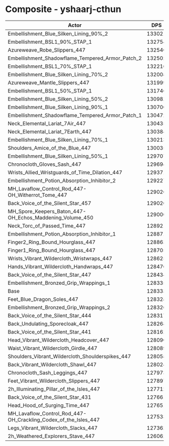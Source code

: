 # Composite - yshaarj-cthun
| Actor | DPS | Increase |
|---|:---:|:---:|
|Embellishment_Blue_Silken_Lining_90%_2|133021|3.65%|
|Embellishment_BSL1_90%_STAP_1|132754|3.44%|
|Azureweave_Robe_Slippers_447|132540|3.28%|
|Embellishment_Shadowflame_Tempered_Armor_Patch_2|132502|3.25%|
|Embellishment_BSL1_70%_STAP_1|132216|3.03%|
|Embellishment_Blue_Silken_Lining_70%_2|132008|2.86%|
|Azureweave_Mantle_Slippers_447|131999|2.86%|
|Embellishment_BSL1_50%_STAP_1|131746|2.66%|
|Embellishment_Blue_Silken_Lining_50%_2|130982|2.06%|
|Embellishment_Blue_Silken_Lining_90%_1|130700|1.84%|
|Embellishment_Shadowflame_Tempered_Armor_Patch_1|130472|1.67%|
|Neck_Elemental_Lariat_7Air_447|130435|1.64%|
|Neck_Elemental_Lariat_7Earth_447|130384|1.60%|
|Embellishment_Blue_Silken_Lining_70%_1|130213|1.47%|
|Shoulders_Amice_of_the_Blue_447|130035|1.33%|
|Embellishment_Blue_Silken_Lining_50%_1|129707|1.07%|
|Chronocloth_Gloves_Sash_447|129694|1.06%|
|Wrists_Allied_Wristguards_of_Time_Dilation_447|129371|0.81%|
|Embellishment_Potion_Absorption_Inhibitor_2|129227|0.70%|
|MH_Lavaflow_Control_Rod_447-OH_Witherrot_Tome_447|129026|0.54%|
|Back_Voice_of_the_Silent_Star_457|129020|0.54%|
|MH_Spore_Keepers_Baton_447-OH_Echos_Maddening_Volume_450|129000|0.52%|
|Neck_Torc_of_Passed_Time_447|128921|0.46%|
|Embellishment_Potion_Absorption_Inhibitor_1|128871|0.42%|
|Finger2_Ring_Bound_Hourglass_447|128863|0.41%|
|Finger1_Ring_Bound_Hourglass_447|128705|0.29%|
|Wrists_Vibrant_Wildercloth_Wristwraps_447|128625|0.23%|
|Hands_Vibrant_Wildercloth_Handwraps_447|128476|0.11%|
|Back_Voice_of_the_Silent_Star_447|128434|0.08%|
|Embellishment_Bronzed_Grip_Wrappings_1|128335|0.00%|
|Base|128333|0.00%|
|Feet_Blue_Dragon_Soles_447|128328|0.00%|
|Embellishment_Bronzed_Grip_Wrappings_2|128326|-0.01%|
|Back_Voice_of_the_Silent_Star_444|128317|-0.01%|
|Back_Undulating_Sporecloak_447|128268|-0.05%|
|Back_Voice_of_the_Silent_Star_441|128162|-0.13%|
|Head_Vibrant_Wildercloth_Headcover_447|128090|-0.19%|
|Waist_Vibrant_Wildercloth_Girdle_447|128089|-0.19%|
|Shoulders_Vibrant_Wildercloth_Shoulderspikes_447|128058|-0.21%|
|Back_Vibrant_Wildercloth_Shawl_447|128024|-0.24%|
|Chronocloth_Sash_Leggings_447|127973|-0.28%|
|Feet_Vibrant_Wildercloth_Slippers_447|127897|-0.34%|
|2h_Illuminating_Pillar_of_the_Isles_447|127712|-0.48%|
|Back_Voice_of_the_Silent_Star_431|127661|-0.52%|
|Head_Hood_of_Surging_Time_447|127651|-0.53%|
|MH_Lavaflow_Control_Rod_447-OH_Crackling_Codex_of_the_Isles_447|127533|-0.62%|
|Legs_Vibrant_Wildercloth_Slacks_447|127362|-0.76%|
|2h_Weathered_Explorers_Stave_447|126062|-1.77%|

